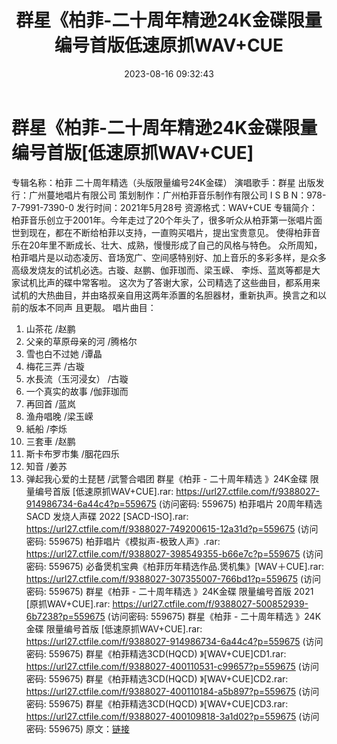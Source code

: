 ﻿---
title: 群星《柏菲-二十周年精逊24K金碟限量编号首版低速原抓WAV+CUE
date: 2023-08-16 09:32:43
categories: 试音碟、非卖品、发烧碟
tags: 华语中文
---
# 群星《柏菲-二十周年精逊24K金碟限量编号首版[低速原抓WAV+CUE]

专辑名称：柏菲 二十周年精选（头版限量编号24K金碟）
演唱歌手：群星
出版发行：广州蔓地唱片有限公司
策划制作：广州柏菲音乐制作有限公司
I S B N：978-7-7991-7390-0
发行时间：2021年5月28号
资源格式：WAV+CUE
专辑简介：
柏菲音乐创立于2001年。今年走过了20个年头了，很多听众从柏菲第一张唱片面世到现在，都在不断给柏菲以支持，一直购买唱片，提出宝贵意见。
使得柏菲音乐在20年里不断成长、壮大、成熟，慢慢形成了自己的风格与特色。
众所周知，柏菲唱片是以动态凌厉、音场宽广、空间感特别好、加上音乐的多彩多样，是众多高级发烧友的试机必选。古璇、赵鹏、伽菲珈而、梁玉嵘、
李烁、蓝岚等都是大家试机比声的碟中常客啦。
这次为了答谢大家，公司精选了这些曲目，都系用来试机的大热曲目，并由珞叔亲自用这两年添置的名胆器材，重新执声。换言之和以前的版本不同声
且更靓。
唱片曲目：
01. 山茶花 /赵鹏
02. 父亲的草原母亲的河 /腾格尔
03. 雪也白不过她 /谭晶
04. 梅花三弄 /古璇
05. 水長流（玉河浸女） /古璇
06. 一个真实的故事 /伽菲珈而
07. 再回首 /蓝岚
08. 渔舟唱晚 /梁玉嵘
09. 紙船 /李烁
10. 三套車 /赵鹏
11. 斯卡布罗市集 /胭花四乐
12. 知音 /姜苏
13. 弹起我心爱的土琵琶 /武警合唱团
群星《柏菲 - 二十周年精选 》24K金碟 限量编号首版 [低速原抓WAV+CUE].rar: https://url27.ctfile.com/f/9388027-914986734-6a44c4?p=559675
(访问密码: 559675)
柏菲唱片 20周年精选 SACD 发烧人声碟 2022 [SACD-ISO].rar: https://url27.ctfile.com/f/9388027-749200615-12a31d?p=559675
(访问密码: 559675)
柏菲唱片《模拟声-极致人声》.rar: https://url27.ctfile.com/f/9388027-398549355-b66e7c?p=559675
(访问密码: 559675)
必备煲机宝典《柏菲历年精选作品.煲机集》[WAV＋CUE].rar: https://url27.ctfile.com/f/9388027-307355007-766bd1?p=559675
(访问密码: 559675)
群星《柏菲 - 二十周年精选 》24K金碟 限量编号首版 2021 [原抓WAV+CUE].rar: https://url27.ctfile.com/f/9388027-500852939-6b7238?p=559675
(访问密码: 559675)
群星《柏菲 - 二十周年精选 》24K金碟 限量编号首版 [低速原抓WAV+CUE].rar: https://url27.ctfile.com/f/9388027-914986734-6a44c4?p=559675
(访问密码: 559675)
群星《柏菲精选3CD(HQCD) 》[WAV+CUE]CD1.rar: https://url27.ctfile.com/f/9388027-400110531-c99657?p=559675
(访问密码: 559675)
群星《柏菲精选3CD(HQCD) 》[WAV+CUE]CD2.rar: https://url27.ctfile.com/f/9388027-400110184-a5b897?p=559675
(访问密码: 559675)
群星《柏菲精选3CD(HQCD) 》[WAV+CUE]CD3.rar: https://url27.ctfile.com/f/9388027-400109818-3a1d02?p=559675
(访问密码: 559675)
原文：[链接](https://blog.sina.com.cn/s/blog_1647c7e760103134f.html)